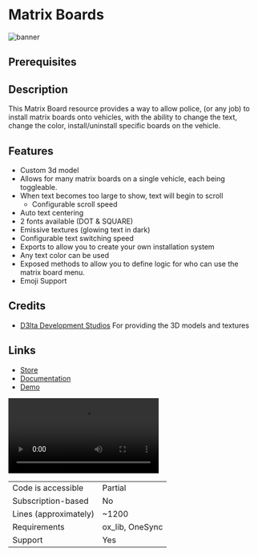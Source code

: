 # Matrix Boards

![banner](matrix_banner_single.png)

## Prerequisites

<include from="Matrix_Installation.md" element-id="matrix_prerequisites"></include>

## Description

This Matrix Board resource provides a way to allow police, (or any job) to install matrix boards onto vehicles, with the
ability to change the text, change the color, install/uninstall specific boards on the vehicle.

## Features

- Custom 3d model
- Allows for many matrix boards on a single vehicle, each being toggleable.
- When text becomes too large to show, text will begin to scroll
    - Configurable scroll speed
- Auto text centering
- 2 fonts available (DOT & SQUARE)
- Emissive textures (glowing text in dark)
- Configurable text switching speed
- Exports to allow you to create your own installation system
- Any text color can be used
- Exposed methods to allow you to define logic for who can use the matrix board menu.
- Emoji Support

## Credits

- [D3lta Development Studios](https://discord.gg/5juPxXNZ8t) For providing the 3D models and textures

## Links

- [Store](https://fivem.x3.dev/package/6190854)
- [Documentation](https://docs.fivem.x3.dev/matrixboards.html)
- [Demo](https://youtu.be/ri3IBbRGBiw)

<procedure>
<video preview-src="matrix_banner_single.png" src="https://youtu.be/ri3IBbRGBiw"></video>
</procedure>

|                       |                 |
|-----------------------|-----------------|
| Code is accessible    | Partial         |
| Subscription-based    | No              |
| Lines (approximately) | ~1200           |
| Requirements          | ox_lib, OneSync |
| Support               | Yes             |
